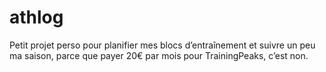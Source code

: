 # athlog
Petit projet perso pour planifier mes blocs d’entraînement et suivre un peu ma saison,
parce que payer 20€ par mois pour TrainingPeaks, c’est non.
